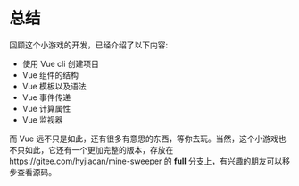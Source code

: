 # 总结

回顾这个小游戏的开发，已经介绍了以下内容:

- 使用 Vue cli 创建项目
- Vue 组件的结构
- Vue 模板以及语法
- Vue 事件传递
- Vue 计算属性
- Vue 监视器

而 Vue 远不只是如此，还有很多有意思的东西，等你去玩。当然，这个小游戏也不只如此，它还有一个更加完整的版本，存放在https://gitee.com/hyjiacan/mine-sweeper 的 **full** 分支上，有兴趣的朋友可以移步查看源码。

